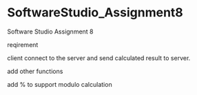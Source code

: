 # SoftwareStudio_Assignment8

Software Studio Assignment 8

reqirement

client connect to the server and send calculated result to server.

add other functions

add % to support modulo calculation

